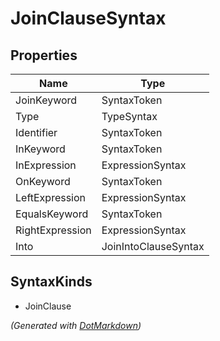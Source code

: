 # JoinClauseSyntax

## Properties

| Name            | Type                 |
| --------------- | -------------------- |
| JoinKeyword     | SyntaxToken          |
| Type            | TypeSyntax           |
| Identifier      | SyntaxToken          |
| InKeyword       | SyntaxToken          |
| InExpression    | ExpressionSyntax     |
| OnKeyword       | SyntaxToken          |
| LeftExpression  | ExpressionSyntax     |
| EqualsKeyword   | SyntaxToken          |
| RightExpression | ExpressionSyntax     |
| Into            | JoinIntoClauseSyntax |

## SyntaxKinds

* JoinClause

*\(Generated with [DotMarkdown](http://github.com/JosefPihrt/DotMarkdown)\)*